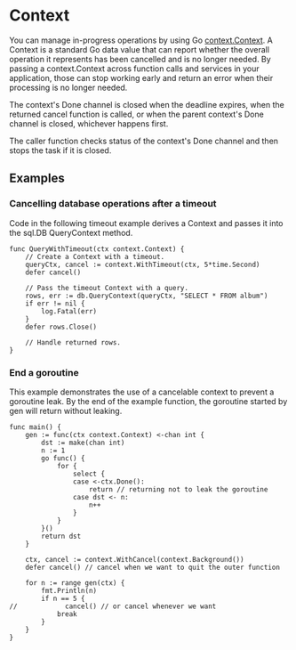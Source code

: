 # Context

You can manage in-progress operations by using Go [context.Context][context].
A Context is a standard Go data value that can report
whether the overall operation it represents has been
cancelled and is no longer needed. By passing a context.Context
across function calls and services in your application,
those can stop working early and return an error
when their processing is no longer needed.

The context's Done channel is closed when the deadline expires,
when the returned cancel function is called, or
when the parent context's Done channel is closed, whichever happens first.

The caller function checks status of the context's Done channel
and then stops the task if it is closed.

## Examples

### Cancelling database operations after a timeout

Code in the following timeout example derives a Context and
passes it into the sql.DB QueryContext method.

```golang
func QueryWithTimeout(ctx context.Context) {
    // Create a Context with a timeout.
    queryCtx, cancel := context.WithTimeout(ctx, 5*time.Second)
    defer cancel()

    // Pass the timeout Context with a query.
    rows, err := db.QueryContext(queryCtx, "SELECT * FROM album")
    if err != nil {
        log.Fatal(err)
    }
    defer rows.Close()

    // Handle returned rows.
}
```

### End a goroutine

This example demonstrates the use of a cancelable context
to prevent a goroutine leak. By the end of the example function,
the goroutine started by gen will return without leaking.

```golang
func main() {
    gen := func(ctx context.Context) <-chan int {
        dst := make(chan int)
        n := 1
        go func() {
            for {
                select {
                case <-ctx.Done():
                    return // returning not to leak the goroutine
                case dst <- n:
                    n++
                }
            }
        }()
        return dst
    }

    ctx, cancel := context.WithCancel(context.Background())
    defer cancel() // cancel when we want to quit the outer function

    for n := range gen(ctx) {
        fmt.Println(n)
        if n == 5 {
//            cancel() // or cancel whenever we want 
            break
        }
    }
}
```

[context]: https://pkg.go.dev/context@go1.17.3
